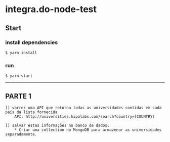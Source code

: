 # integra.do-node-test

## Start
### install dependencies
``$ yarn install``

### run
``$ yarn start``

--------------------------------

## PARTE 1
    [] varrer uma API que retorna todas as universidades contidas em cada país da lista fornecida
        API: http://universities.hipolabs.com/search?country=[COUNTRY]

    [] salvar estas informações no banco de dados.
        * Criar uma collection no MongoDB para armazenar as universidades separadamente.
